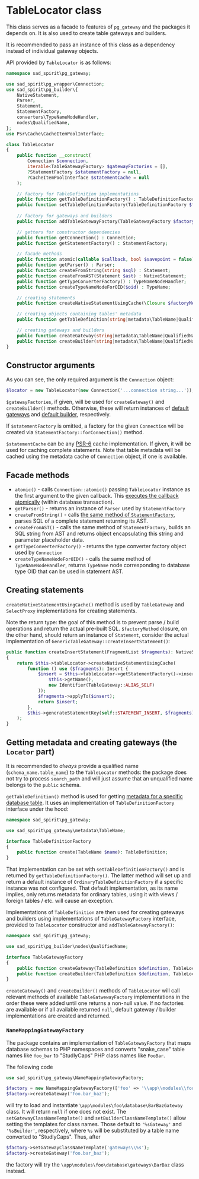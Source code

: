 # TableLocator class

This class serves as a facade to features of `pg_gateway` and the packages it depends on. It is also used
to create table gateways and builders.

It is recommended to pass an instance of this class as a dependency instead of individual gateway objects.

API provided by `TableLocator` is as follows:

```PHP
namespace sad_spirit\pg_gateway;

use sad_spirit\pg_wrapper\Connection;
use sad_spirit\pg_builder\{
    NativeStatement,
    Parser,
    Statement,
    StatementFactory,
    converters\TypeNameNodeHandler,
    nodes\QualifiedName,
};
use Psr\Cache\CacheItemPoolInterface;

class TableLocator
{
    public function __construct(
        Connection $connection,
        iterable<TableGatewayFactory> $gatewayFactories = [],
        ?StatementFactory $statementFactory = null,
        ?CacheItemPoolInterface $statementCache = null
    );

    // factory for TableDefinition implementations
    public function getTableDefinitionFactory() : TableDefinitionFactory;
    public function setTableDefinitionFactory(TableDefinitionFactory $factory) : $this;
    
    // factory for gateways and builders
    public function addTableGatewayFactory(TableGatewayFactory $factory) : $this;

    // getters for constructor dependencies
    public function getConnection() : Connection;
    public function getStatementFactory() : StatementFactory;

    // facade methods
    public function atomic(callable $callback, bool $savepoint = false) : mixed;
    public function getParser() : Parser;
    public function createFromString(string $sql) : Statement;
    public function createFromAST(Statement $ast) : NativeStatement;
    public function getTypeConverterFactory() : TypeNameNodeHandler;
    public function createTypeNameNodeForOID($oid) : TypeName;

    // creating statements
    public function createNativeStatementUsingCache(\Closure $factoryMethod, ?string $cacheKey) : NativeStatement;

    // creating objects containing tables' metadata
    public function getTableDefinition(string|metadata\TableName|QualifiedName $name) : TableDefinition;

    // creating gateways and builders
    public function createGateway(string|metadata\TableName|QualifiedName $name) : TableGateway;
    public function createBuilder(string|metadata\TableName|QualifiedName $name) : builders\FragmentListBuilder;
}
```

## Constructor arguments

As you can see, the only required argument is the `Connection` object:
```PHP
$locator = new TableLocator(new Connection('...connection string...'));
```

`$gatewayFactories`, if given, will be used for `createGateway()` and `createBuilder()` methods. Otherwise,
these will return instances of [default gateways](./gateways.md) and [default builder](./builders-methods.md),
respectively.

If `$statementFactory` is omitted, a factory for the given `Connection` will be created
via `StatementFactory::forConnection()` method.

`$statementCache` can be any [PSR-6](https://www.php-fig.org/psr/psr-6/) cache implementation. If given,
it will be used for caching complete statements. Note that table metadata will be cached using
the metadata cache of `Connection` object, if one is available.

## Facade methods

 * `atomic()` - calls `Connection::atomic()` passing
   `TableLocator` instance as the first argument to the given callback. This
   [executes the callback atomically](https://github.com/sad-spirit/pg-wrapper/wiki/transactions)
   (within database transaction).
 * `getParser()` - returns an instance of `Parser` used by `StatementFactory`
 * `createFromString()` - calls
   [the same method of `StatementFactory`](https://github.com/sad-spirit/pg-builder/wiki/StatementFactory),
   parses SQL of a complete statement returning its AST.
 * `createFromAST()` - calls the same method of `StatementFactory`, builds an SQL string
   from AST and returns object encapsulating this string and parameter placeholder data.
 * `getTypeConverterFactory()` - returns the type converter factory object used by `Connection`
 * `createTypeNameNodeForOID()` - calls the same method of `TypeNameNodeHandler`, returns `TypeName` node
   corresponding to database type OID that can be used in statement AST.

## Creating statements

`createNativeStatementUsingCache()` method is used by `TableGateway` and `SelectProxy` implementations
for creating statements.

Note the return type: the goal of this method is to prevent parse / build operations and return the actual pre-built SQL.
`$factoryMethod` closure, on the other hand, should return an instance of `Statement`, consider the actual 
implementation of `GenericTableGateway::createInsertStatement()`:
```PHP
public function createInsertStatement(FragmentList $fragments): NativeStatement
{
    return $this->tableLocator->createNativeStatementUsingCache(
        function () use ($fragments): Insert {
            $insert = $this->tableLocator->getStatementFactory()->insert(new InsertTarget(
                $this->getName(),
                new Identifier(TableGateway::ALIAS_SELF)
            ));
            $fragments->applyTo($insert);
            return $insert;
        },
        $this->generateStatementKey(self::STATEMENT_INSERT, $fragments)
    );
}
```

## Getting metadata and creating gateways (the `Locator` part)

It is recommended to *always* provide a qualified name (`schema_name.table_name`) to the `TableLocator` methods: 
the package does not try to process `search_path` and will just assume that an unqualified name belongs
to the `public` schema.

`getTableDefinition()` method is used for getting [metadata for a specific database table](./metadata.md).
It uses an implementation of `TableDefinitionFactory` interface under the hood:
```PHP
namespace sad_spirit\pg_gateway;

use sad_spirit\pg_gateway\metadata\TableName;

interface TableDefinitionFactory
{
    public function create(TableName $name): TableDefinition;
}
```

That implementation can be set with `setTableDefinitionFactory()` and is returned by `getTableDefinitionFactory()`.
The latter method will set up and return a default instance of `OrdinaryTableDefinitionFactory` if a specific instance
was not configured. That default implementation, as its name implies, only returns metadata for ordinary tables,
using it with views / foreign tables / etc. will cause an exception.

Implementations of `TableDefinition` are then used for creating gateways and builders using implementations
of `TableGatewayFactory` interface, provided to `TableLocator` constructor and `addTableGatewayFactory()`:
```PHP
namespace sad_spirit\pg_gateway;

use sad_spirit\pg_builder\nodes\QualifiedName;

interface TableGatewayFactory
{
    public function createGateway(TableDefinition $definition, TableLocator $tableLocator): ?TableGateway;
    public function createBuilder(TableDefinition $definition, TableLocator $tableLocator): ?builders\FragmentListBuilder;
}
```

`createGateway()` and `createBuilder()` methods of `TableLocator` will call relevant methods of available
`TableGatwewayFactory` implementations in the order these were added until one returns a non-null value.
If no factories are available or if all available returned `null`, default gateway / builder implementations
are created and returned.

### `NameMappingGatewayFactory`

The package contains an implementation of `TableGatewayFactory` that maps database schemas to PHP namespaces
and converts "snake_case" table names like `foo_bar` to "StudlyCaps" PHP class names like `FooBar`.

The following code
```PHP
use sad_spirit\pg_gateway\NameMappingGatewayFactory;

$factory = new NameMappingGatewayFactory(['foo' => '\\app\\modules\\foo\\database']);
$factory->createGateway('foo.bar_baz');
```
will try to load and instantiate `\app\modules\foo\database\BarBazGateway` class. It will return
`null` if one does not exist. The `setGatewayClassNameTemplate()` and `setBuilderClassNameTemplate()` allow setting
the templates for class names. Those default to `'%sGateway'` and `'%sBuilder'`, respectively, where `%s` will be
substituted by a table name converted to "StudlyCaps". Thus, after
```PHP
$factory->setGatewayClassNameTemplate('gateways\\%s');
$factory->createGateway('foo.bar_baz');
```
the factory will try the `\app\modules\foo\database\gateways\BarBaz` class instead.
